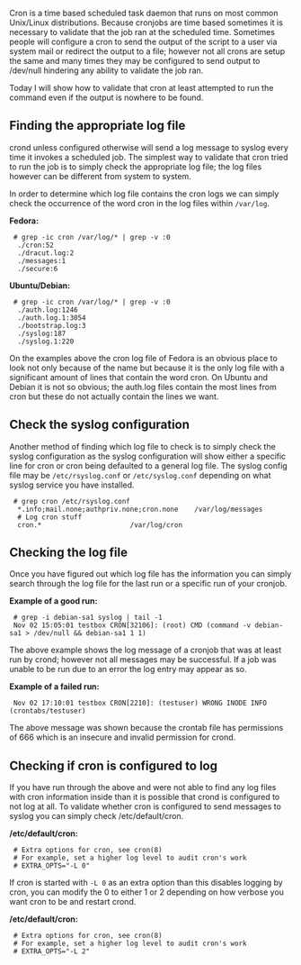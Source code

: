 
Cron is a time based scheduled task daemon that runs on most common Unix/Linux distributions. Because cronjobs are time based sometimes it is necessary to validate that the job ran at the scheduled time. Sometimes people will configure a cron to send the output of the script to a user via system mail or redirect the output to a file; however not all crons are setup the same and many times they may be configured to send output to /dev/null hindering any ability to validate the job ran.

Today I will show how to validate that cron at least attempted to run the command even if the output is nowhere to be found.

## **Finding the appropriate log file**

crond unless configured otherwise will send a log message to syslog every time it invokes a scheduled job. The simplest way to validate that cron tried to run the job is to simply check the appropriate log file; the log files however can be different from system to system.

In order to determine which log file contains the cron logs we can simply check the occurrence of the word cron in the log files within `/var/log`.

**Fedora:**
     
     # grep -ic cron /var/log/* | grep -v :0
      ./cron:52
      ./dracut.log:2
      ./messages:1
      ./secure:6

**Ubuntu/Debian:**

     # grep -ic cron /var/log/* | grep -v :0
      ./auth.log:1246
      ./auth.log.1:3054
      ./bootstrap.log:3
      ./syslog:187
      ./syslog.1:220

On the examples above the cron log file of Fedora is an obvious place to look not only because of the name but because it is the only log file with a significant amount of lines that contain the word cron. On Ubuntu and Debian it is not so obvious; the auth.log files contain the most lines from cron but these do not actually contain the lines we want.

## Check the syslog configuration

Another method of finding which log file to check is to simply check the syslog configuration as the syslog configuration will show either a specific line for cron or cron being defaulted to a general log file. The syslog config file may be `/etc/rsyslog.conf` or `/etc/syslog.conf` depending on what syslog service you have installed.
     
     # grep cron /etc/rsyslog.conf
      *.info;mail.none;authpriv.none;cron.none    /var/log/messages
      # Log cron stuff
      cron.*                      /var/log/cron

## Checking the log file

Once you have figured out which log file has the information you can simply search through the log file for the last run or a specific run of your cronjob.

**Example of a good run:**

     # grep -i debian-sa1 syslog | tail -1
     Nov 02 15:05:01 testbox CRON[32106]: (root) CMD (command -v debian-sa1 > /dev/null && debian-sa1 1 1)

The above example shows the log message of a cronjob that was at least run by crond; however not all messages may be successful. If a job was unable to be run due to an error the log entry may appear as so.

**Example of a failed run:**

     Nov 02 17:10:01 testbox CRON[2210]: (testuser) WRONG INODE INFO (crontabs/testuser)

The above message was shown because the crontab file has permissions of 666 which is an insecure and invalid permission for crond.

## Checking if cron is configured to log

If you have run through the above and were not able to find any log files with cron information inside than it is possible that crond is configured to not log at all. To validate whether cron is configured to send messages to syslog you can simply check /etc/default/cron.

**/etc/default/cron:**

     # Extra options for cron, see cron(8)
     # For example, set a higher log level to audit cron's work
     # EXTRA_OPTS="-L 0"

If cron is started with `-L 0` as an extra option than this disables logging by cron, you can modify the 0 to either 1 or 2 depending on how verbose you want cron to be and restart crond.

**/etc/default/cron:**
     
     # Extra options for cron, see cron(8)
     # For example, set a higher log level to audit cron's work
     # EXTRA_OPTS="-L 2"
